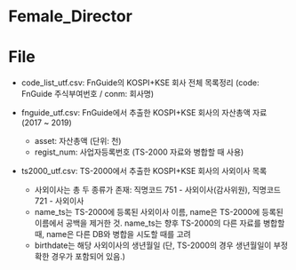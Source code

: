 # Female_Director


# File
- code_list_utf.csv: FnGuide의 KOSPI+KSE 회사 전체 목록정리 (code: FnGuide 주식부여번호 / conm: 회사명)

- fnguide_utf.csv: FnGuide에서 추출한 KOSPI+KSE 회사의 자산총액 자료 (2017 ~ 2019)
  * asset: 자산총액 (단위: 천)
  * regist_num: 사업자등록번호 (TS-2000 자료와 병합할 때 사용)
  
- ts2000_utf.csv: TS-2000에서 추출한 KOSPI+KSE 회사의 사외이사 목록
  * 사외이사는 총 두 종류가 존재: 직명코드 751 - 사외이사(감사위원), 직명코드 721 - 사외이사
  * name_ts는 TS-2000에 등록된 사외이사 이름, name은 TS-2000에 등록된 이름에서 공백을 제거한 것. 
    name_ts는 향후 TS-2000의 다른 자료를 병합할 때, name은 다른 DB와 병합을 시도할 때를 고려
  * birthdate는 해당 사외이사의 생년월일 (단, TS-2000의 경우 생년월일이 부정확한 경우가 포함되어 있음.)
  
